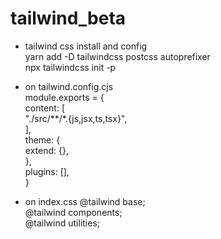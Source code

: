 # tailwind_beta

- tailwind css install and config <br>
    yarn add -D tailwindcss postcss autoprefixer <br>
    npx tailwindcss init -p

- on tailwind.config.cjs <br>
    module.exports = { <br>
    content: [ <br>
        "./src/**/*.{js,jsx,ts,tsx}", <br>
    ], <br>
    theme: { <br>
        extend: {}, <br>
    }, <br>
    plugins: [], <br>
    } <br>

- on index.css 
    @tailwind base; <br>
    @tailwind components; <br>
    @tailwind utilities; <br>

    
